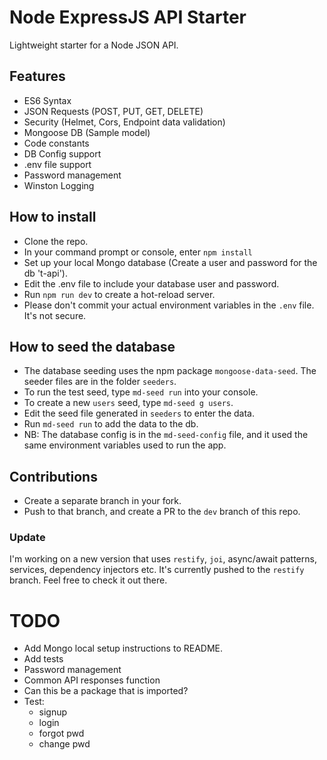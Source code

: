 # Node ExpressJS API Starter

Lightweight starter for a Node JSON API.

## Features

- ES6 Syntax
- JSON Requests (POST, PUT, GET, DELETE)
- Security (Helmet, Cors, Endpoint data validation)
- Mongoose DB (Sample model)
- Code constants
- DB Config support
- .env file support
- Password management
- Winston Logging

## How to install

- Clone the repo.
- In your command prompt or console, enter `npm install`
- Set up your local Mongo database (Create a user and password for the db 't-api').
- Edit the .env file to include your database user and password.
- Run `npm run dev` to create a hot-reload server.
- Please don't commit your actual environment variables in the `.env` file. It's not secure.

## How to seed the database

- The database seeding uses the npm package `mongoose-data-seed`. The seeder files are in the folder `seeders`.
- To run the test seed, type `md-seed run` into your console.
- To create a new `users` seed, type `md-seed g users`.
- Edit the seed file generated in `seeders` to enter the data.
- Run `md-seed run` to add the data to the db.
- NB: The database config is in the `md-seed-config` file, and it used the same environment variables used to run the app.

## Contributions

- Create a separate branch in your fork.
- Push to that branch, and create a PR to the `dev` branch of this repo.

### Update

I'm working on a new version that uses `restify`, `joi`, async/await patterns, services, dependency injectors etc. It's currently pushed to the `restify` branch. Feel free to check it out there.

# TODO
- Add Mongo local setup instructions to README.
- Add tests
- Password management
- Common API responses function
- Can this be a package that is imported?
- Test:
  - signup
  - login
  - forgot pwd
  - change pwd